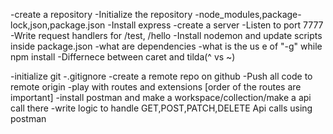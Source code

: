 -create a repository
-Initialize the repository
-node_modules,package-lock,json,package.json
-Install express
-create a server
-Listen to port 7777
-Write request handlers for /test, /hello
-Install nodemon and update scripts inside package.json
-what are dependencies
-what is the us e of "-g" while npm install
-Differnece between caret and tilda(^ vs ~)

-initialize git
-.gitignore
-create a remote repo on github
-Push all code to remote origin
-play with routes and extensions [order of the routes are important]
-install postman and make a workspace/collection/make a api call there
-write logic to handle GET,POST,PATCH,DELETE Api calls using postman
